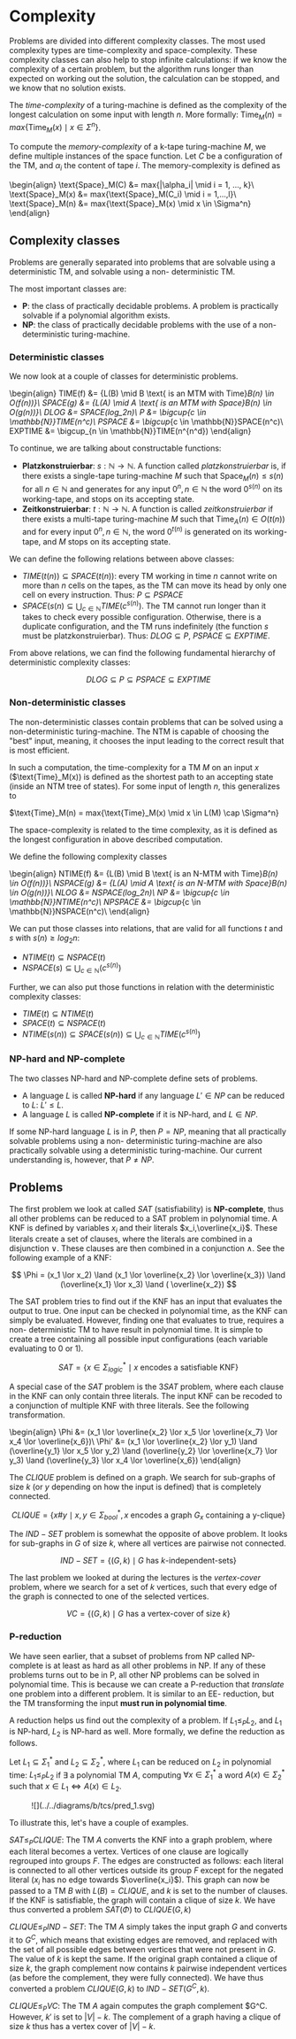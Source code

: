 # Complexity

Problems are divided into different complexity classes. The most used complexity types are time-complexity and
space-complexity. These complexity classes can also help to stop infinite calculations: if we know the complexity of a
certain problem, but the algorithm runs longer than expected on working out the solution, the calculation can be
stopped, and we know that no solution exists.

The _time-complexity_ of a turing-machine is defined as the complexity of the longest calculation on some input with
length $n$. More formally: $\text{Time}_M(n) = max \{\text{Time}_M(x) \mid x \in \Sigma^n\}$.

To compute the _memory-complexity_ of a k-tape turing-machine $M$, we define multiple instances of the space function.
Let $C$ be a configuration of the TM, and $\alpha_i$ the content of tape $i$. The memory-complexity is defined as

\begin{align}
\text{Space}_M(C) &= max\{|\alpha_i| \mid i = 1, ..., k\}\\
\text{Space}_M(x) &= max\{\text{Space}_M(C_i) \mid i = 1,...,l\}\\
\text{Space}_M(n) &= max\{\text{Space}_M(x) \mid x \in \Sigma^n\}
\end{align}

## Complexity classes

Problems are generally separated into problems that are solvable using a deterministic TM, and solvable using a non-
deterministic TM.

The most important classes are:

- **P**: the class of practically decidable problems. A problem is practically solvable if a polynomial algorithm
  exists.
- **NP**: the class of practically decidable problems with the use of a non-deterministic turing-machine.

### Deterministic classes

We now look at a couple of classes for deterministic problems.

\begin{align}
TIME(f) &= \{L(B) \mid B \text{ is an MTM with Time}_B(n) \in O(f(n))\}\\
SPACE(g) &= \{L(A) \mid A \text{ is an MTM with Space}_B(n) \in O(g(n))\}\\
DLOG &= SPACE(log_2n)\\
P &= \bigcup_{c \in \mathbb{N}}TIME(n^c)\\
PSPACE &= \bigcup_{c \in \mathbb{N}}SPACE(n^c)\\
EXPTIME &= \bigcup_{n \in \mathbb{N}}TIME(n^{n^d})
\end{align}

To continue, we are talking about constructable functions:

- **Platzkonstruierbar**: $s: \mathbb{N} \to \mathbb{N}$. A function called _platzkonstruierbar_ is, if there exists
  a single-tape turing-machine $M$ such that $\text{Space}_M(n) \leq s(n)$ for all $n \in \mathbb{N}$ and generates
  for any input $0^n, n \in \mathbb{N}$ the word $0^{s(n)}$ on its working-tape, and stops on its accepting state.
- **Zeitkonstruierbar**: $t: \mathbb{N} \to \mathbb{N}$. A function is called _zeitkonstruierbar_ if there exists a
  multi-tape turing-machine $M$ such that $\text{Time}_A(n) \in O(t(n))$ and for every input $0^n, n \in \mathbb{N}$,
  the word $0^{t(n)}$ is generated on its working-tape, and $M$ stops on its accepting state.

We can define the following relations between above classes:

- $TIME(t(n)) \subseteq SPACE(t(n))$: every TM working in time $n$ cannot write on more than $n$ cells on the tapes,
  as the TM can move its head by only one cell on every instruction. Thus: $P \subseteq PSPACE$
- $SPACE(s(n) \subseteq \bigcup_{c\in \mathbb{N}} TIME(c^{s(n)})$. The TM cannot run longer than it takes to check every
  possible configuration. Otherwise, there is a duplicate configuration, and the TM runs indefinitely (the function $s$
  must be platzkonstruierbar). Thus: $DLOG \subseteq P$, $PSPACE \subseteq EXPTIME$.

From above relations, we can find the following fundamental hierarchy of deterministic complexity classes:

$$
DLOG \subseteq P \subseteq PSPACE \subseteq EXPTIME
$$

### Non-deterministic classes

The non-deterministic classes contain problems that can be solved using a non-deterministic turing-machine. The NTM is
capable of choosing the "best" input, meaning, it chooses the input leading to the correct result that is most
efficient.

In such a computation, the time-complexity for a TM $M$ on an input $x$ ($\text{Time}_M(x)) is defined as the shortest
path to an accepting state (inside an NTM tree of states). For some input of length $n$, this generalizes to

$\text{Time}_M(n) = max\{\text{Time}_M(x) \mid x \in L(M) \cap \Sigma^n\}

The space-complexity is related to the time complexity, as it is defined as the longest configuration in above described
computation.

We define the following complexity classes

\begin{align}
NTIME(f) &= \{L(B) \mid B \text{ is an N-MTM with Time}_B(n) \in O(f(n))\}\\
NSPACE(g) &= \{L(A) \mid A \text{ is an N-MTM with Space}_B(n) \in O(g(n))\}\\
NLOG &= NSPACE(log_2n)\\
NP &= \bigcup_{c \in \mathbb{N}}NTIME(n^c)\\
NPSPACE &= \bigcup_{c \in \mathbb{N}}NSPACE(n^c)\\
\end{align}

We can put those classes into relations, that are valid for all functions $t$ and $s$ with $s(n) \geq log_2n$:

- $NTIME(t) \subseteq NSPACE(t)$
- $NSPACE(s) \subseteq \bigcup_{c \in \mathbb{N}}(c^{s(n)})$

Further, we can also put those functions in relation with the deterministic complexity classes:

- $TIME(t) \subseteq NTIME(t)$
- $SPACE(t) \subseteq NSPACE(t)$
- $NTIME(s(n)) \subseteq SPACE(s(n)) \subseteq \bigcup_{c \in \mathbb{N}} TIME(c^{s(n)})$

### NP-hard and NP-complete

The two classes NP-hard and NP-complete define sets of problems.

- A language $L$ is called **NP-hard** if any language $L' \in NP$ can be reduced to $L$: $L' \leq L$.
- A language $L$ is called **NP-complete** if it is NP-hard, and $L \in NP$.

If some NP-hard language $L$ is in $P$, then $P=NP$, meaning that all practically solvable problems using a non-
deterministic turing-machine are also practically solvable using a deterministic turing-machine. Our current 
understanding is, however, that $P \neq NP$. 

## Problems

The first problem we look at called $SAT$ (satisfiability) is **NP-complete**, thus all other problems can be reduced to
a SAT problem in polynomial time. A KNF is defined by variables $x_i$ and their literals $x_i,\overline{x_i}$. These
literals create a set of clauses, where the literals are combined in a disjunction $\lor$. These clauses are then
combined in a conjunction $\land$. See the following example of a KNF:

$$
\Phi = (x_1 \lor x_2) \land (x_1 \lor \overline{x_2} \lor \overline{x_3}) \land (\overline{x_1} \lor x_3) \land (
\overline{x_2})
$$

The SAT problem tries to find out if the KNF has an input that evaluates the output to true. One input can be checked
in polynomial time, as the KNF can simply be evaluated. However, finding one that evaluates to true, requires a non-
deterministic TM to have result in polynomial time. It is simple to create a tree containing all possible input
configurations (each variable evaluating to 0 or 1).

$$
SAT = \{ x \in \Sigma_{logic}^* \mid x \text{ encodes a satisfiable KNF} \}
$$

A special case of the $SAT$ problem is the $3SAT$ problem, where each clause in the KNF can only contain three literals.
The input KNF can be recoded to a conjunction of multiple KNF with three literals. See the following transformation.

\begin{align}
\Phi &= (x_1 \lor \overline{x_2} \lor x_5 \lor \overline{x_7} \lor x_4 \lor \overline{x_6})\\
\Phi' &= (x_1 \lor \overline{x_2} \lor y_1) \land (\overline{y_1} \lor x_5 \lor y_2) \land
(\overline{y_2} \lor \overline{x_7} \lor y_3) \land (\overline{y_3} \lor x_4 \lor \overline{x_6})
\end{align}

The $CLIQUE$ problem is defined on a graph. We search for sub-graphs of size $k$ (or $y$ depending on how the input is
defined) that is completely connected.

$$
CLIQUE = \{ x\#y \mid x,y \in \Sigma_{bool}^*, x \text{ encodes a graph } G_x \text{ containing a y-clique} \}
$$

The $IND-SET$ problem is somewhat the opposite of above problem. It looks for sub-graphs in $G$ of size $k$, where
all vertices are pairwise not connected.

$$
IND-SET = \{(G,k) \mid G \text{ has } k\text{-independent-sets} \}
$$

The last problem we looked at during the lectures is the _vertex-cover_ problem, where we search for a set of $k$
vertices, such that every edge of the graph is connected to one of the selected vertices.

$$
VC = \{ (G,k) \mid G \text{ has a vertex-cover of size } k\}
$$

### P-reduction

We have seen earlier, that a subset of problems from NP called NP-complete is at least as hard as all other problems in
NP. If any of these problems turns out to be in P, all other NP problems can be solved in polynomial time. This is
because we can create a P-reduction that _translate_ one problem into a different problem. It is similar to an EE-
reduction, but the TM transforming the input **must run in polynomial time**.

A reduction helps us find out the complexity of a problem. If $L_1 \leq_P L_2$, and $L_1$ is NP-hard, $L_2$ is NP-hard
as well. More formally, we define the reduction as follows.

Let $L_1 \subseteq \Sigma_1^*$ and $L_2 \subseteq \Sigma_2^*$, where $L_1$ can be reduced on $L_2$ in polynomial time:
$L_1 \leq_P L_2$ if $\exists$ a polynomial TM $A$, computing $\forall x \in \Sigma_1^*$ a word $A(x) \in \Sigma_2^*$
such that $x \in L_1 \Leftrightarrow A(x) \in L_2$.

<figure markdown>
![](../../diagrams/b/tcs/pred_1.svg)
</figure>

To illustrate this, let's have a couple of examples.

$SAT \leq_P CLIQUE$: The TM $A$ converts the KNF into a graph problem, where each literal becomes a vertex. Vertices of
one clause are logically regrouped into groups $F$. The edges are constructed as follows: each literal is connected to
all other vertices outside its group $F$ except for the negated literal ($x_i$ has no edge towards $\overline{x_i}$).
This graph can now be passed to a TM $B$ with $L(B) = CLIQUE$, and $k$ is set to the number of clauses. If the KNF is
satisfiable, the graph will contain a clique of size $k$. We have thus converted a problem $SAT(\Phi)$ to
$CLIQUE(G,k)$

$CLIQUE \leq_P IND-SET$: The TM $A$ simply takes the input graph $G$ and converts it to $G^C$, which means that existing
edges are removed, and replaced with the set of all possible edges between vertices that were not present in $G$. The
value of $k$ is kept the same. If the original graph contained a clique of size $k$, the graph complement now contains
$k$ pairwise independent vertices (as before the complement, they were fully connected). We have thus converted a
problem $CLIQUE(G,k)$ to $IND-SET(G^C,k)$.

$CLIQUE \leq_P VC$: The TM $A$ again computes the graph complement $G^C. However, $k'$ is set to $|V| - k$. The 
complement of a graph having a clique of size $k$ thus has a vertex cover of $|V| - k$. 